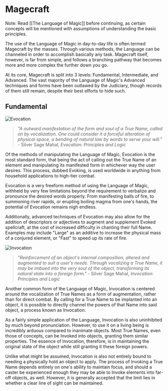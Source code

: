 # Magecraft

Note: Read [[The Language of Magic]] before continuing, as certain concepts will be mentioned with assumptions of understanding the basic principles.

The use of the Language of Magic in day-to-day life is often termed Magecraft by the masses. Through various methods, the Language can be channeled in order to accomplish basically any task. Magecraft itself, however, is far from simple, and follows a branching pathway that becomes more and more complex the further down you go. 

At its core, Magecraft is split into 3 levels: Fundamental, Intermediate, and Advanced. The vast majority of the Language of Magic's Advanced techniques and forms have been outlawed by the Judiciary, though records of them still remain, despite their best efforts to hide such.

## Fundamental

![](https://i.imgur.com/dsIoCIs.png "Evocation")

>*"A outward manifestation of the form and soul of a True Name, called on by vocalization. One could consider it a forceful alteration of physical space, a bending of natural law by words to serve your will."* - Silver Sage Mahal, *Evocation: Principles and Logic*

Of the methods of manipulating the Language of Magic, Evocation is the most standard form, that being the act of calling out the True Name of an element and manipulating its manifested form in whichever way the user desires. This process, dubbed Evoking, is used worldwide in anything from household applications to high-tier combat. 

Evocation is a very freeform method of using the Language of Magic, withheld by very few limitations beyond the requirement to verbalize and pronounce the desired words properly. From manifesting balls of fire, to summoning river rapids, or erupting boiling magma from one's hands, the potential of Evocation remains nigh endless.

Additionally, advanced techniques of Evocation may also allow for the addition of descriptors or adjectives to augment and supplement Evoked spellcraft, at the cost of increased difficulty in chanting their full Name. Examples may include "Large" as an additive to increase the physical mass of a conjured element, or "Fast" to speed up its rate of fire.

![](https://i.imgur.com/tnvI4cW.png "Invocation")

>*"Reinforcement of an object's internal composition, altered and augmented to suit a user's needs. Through vocalizing a True Name, it may be imbued into the very soul of the object, transforming its natural state into a foreign form."* - Silver Sage Mahal, *Invocation: Principles and Logic*

Another common form of the Language of Magic, Invocation is centered around the vocalization of True Names as a form of augmentation, rather than for direct combat. By calling for a True Name to be implanted into an object, it is possible to directly channel the powers of that Name into said object, a process known as Invocation.

As a fairly simple application of the Language, Invocation is also uninhibited by much beyond pronunciation. However, to use it on a living being is incredibly arduous compared to inanimate objects. Most True Names, even those of concepts, can be Invoked into objects, granting them similar properties. The essence of Invocation, therefore, is in maintaining the original state of the object while still granting it these foreign powers.

Unlike what might be assumed, Invocation is also not entirely bound to needing a physically hold an object to apply. The process of Invoking a True Name depends entirely on one's ability to maintain focus, and should a caster be experienced enough they may be able to Invoke elements into far-off objects, as well. However, it is generally accepted that the limit lies in whether a clear line of sight can be maintained.